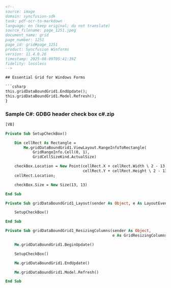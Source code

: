```html
<!-- 
source: image
domain: syncfusion-sdk
task: pdf-ocr-to-markdown
language: en (keep original; do not translate)
source_filename: page_1251.jpeg
document_name: grid
page_number: 1251
page_id: grid#page_1251
product: Syncfusion Winforms
version: 11.4.0.26
timestamp: 2025-08-09T05:41:39Z
fidelity: lossless
-->

## Essential Grid for Windows Forms

```csharp
this.gridDataBoundGrid1.EndUpdate();
this.gridDataBoundGrid1.Model.Refresh();
}
```

### Sample C#: GDBG header check box c#.zip

```vb
[VB]

Private Sub SetupCheckBox()

    Dim cellRect As Rectangle = 
        Me.gridDataBoundGrid1.ViewLayout.RangeInfoToRectangle(
            GridRangeInfo.Cell(0, 1), 
            GridCellSizeKind.ActualSize)

    checkBox.Location = New Point(cellRect.X + cellRect.Width \ 2 - 13 \ 2, 
                                  cellRect.Y + cellRect.Height \ 2 - 13 \ 2) ' 
    cellRect.Location;

    checkBox.Size = New Size(13, 13)

End Sub

Private Sub gridDataBoundGrid1_Layout(sender As Object, e As LayoutEventArgs)

    SetupCheckBox()

End Sub

Private Sub gridDataBoundGrid1_ResizingColumns(sender As Object, 
                                               e As GridResizingColumnsEventArgs)

    Me.gridDataBoundGrid1.BeginUpdate()

    SetupCheckBox()

    Me.gridDataBoundGrid1.EndUpdate()

    Me.gridDataBoundGrid1.Model.Refresh()

End Sub
```

<!-- tags: [Essential Grid, Windows Forms, gridDataBoundGrid, C#, VB.NET, gridHeader, Checkbox, Layout, ResizingColumns, syncfusion-sdk] keywords: [Essential Grid, gridDataBoundGrid, check box, layout event, resizing columns, GridRangeInfo, GridCellSizeKind, VB.NET, C#] -->
```